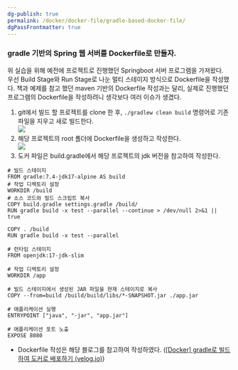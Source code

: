 ```yaml
---
dg-publish: true
permalink: /docker/docker-file/gradle-based-docker-file/
dgPassFrontmatter: true
---
```

### gradle 기반의 Spring 웹 서버를 Dockerfile로 만들자.

위 실습을 위해 예전에 프로젝트로 진행했던 Springboot 서버 프로그램을 가져왔다.  
우선 Build Stage와 Run Stage로 나눈 멀티 스테이지 방식으로 Dockerfile을 작성했다. 책과 예제를 참고 했던 maven 기반의 Dockerfile 작성과는 달리, 실제로 진행했던 프로그램의 Dockerfile을 작성하려니 생각보다 여러 이슈가 생겼다.

1.  git에서 빌드 할 프로젝트를 clone 한 후, `./gradlew clean build` 명령어로 기존 파일을 지우고 새로 빌드한다.  
    ![](https://i.imgur.com/s60aSux.png)
2.  해당 프로젝트의 root 폴더에 Dockerfile을 생성하고 작성한다.  
    ![](https://i.imgur.com/d0w3csF.png)
3.  도커 파일은 build.gradle에서 해당 프로젝트의 jdk 버전을 참고하여 작성한다.

```
# 빌드 스테이지  
FROM gradle:7.4-jdk17-alpine AS build  
# 작업 디렉토리 설정  
WORKDIR /build  
# 소스 코드와 빌드 스크립트 복사  
COPY build.gradle settings.gradle /build/  
RUN gradle build -x test --parallel --continue > /dev/null 2>&1 || true  
 
COPY . /build  
RUN gradle build -x test --parallel  
 
# 런타임 스테이지  
FROM openjdk:17-jdk-slim  
 
# 작업 디렉토리 설정  
WORKDIR /app  
 
# 빌드 스테이지에서 생성된 JAR 파일을 현재 스테이지로 복사  
COPY --from=build /build/build/libs/*-SNAPSHOT.jar ./app.jar  
 
# 애플리케이션 실행  
ENTRYPOINT ["java", "-jar", "app.jar"]  
 
# 애플리케이션 포트 노출  
EXPOSE 8080
```

-   Dockerfile 작성은 해당 블로그를 참고하여 작성하였다. ([\[Docker\] gradle로 빌드하여 도커로 배포하기 (velog.io)](https://velog.io/@coastby/Docker-gradle%EB%A1%9C-%EB%B9%8C%EB%93%9C%ED%95%98%EC%97%AC-%EB%8F%84%EC%BB%A4%EB%A1%9C-%EB%B0%B0%ED%8F%AC%ED%95%98%EA%B8%B0))  

